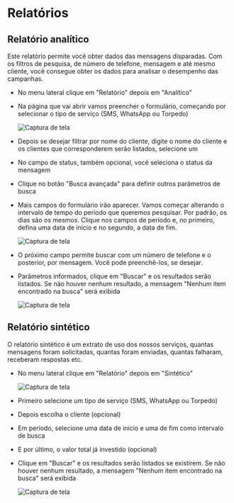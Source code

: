 <script setup>
  import NoteComponent from './components/Note.md';
  import AsideArticle from './components/AsideArticle.vue';
</script>

<div style="margin-bottom: 2rem">
  <NoteComponent/>
</div>

# Relatórios

<AsideArticle/>

## Relatório analítico

Este relatório permite você obter dados das mensagens disparadas. Com os filtros de pesquisa, de número de telefone, mensagem e até mesmo cliente, você consegue obter os dados para analisar o desempenho das campanhas.

- No menu lateral clique em "Relatório" depois em "Analítico"
- Na página que vai abrir vamos preencher o formulário, começando por selecionar o tipo de serviço (SMS, WhatsApp ou Torpedo)

  ![Captura de tela](/img/tutorial/tela-relatorio-an.png)
  
- Depois se desejar filtrar por nome do cliente, digite o nome do cliente e os clientes que corresponderem serão listados, selecione um
- No campo de status, também opcional, você seleciona o status da mensagem
- Clique no botão "Busca avançada" para definir outros parâmetros de busca
- Mais campos do formulário irão aparecer. Vamos começar alterando o intervalo de tempo do período que queremos pesquisar. Por padrão, os dias são os mesmos. Clique nos campos de período e, no primeiro, defina uma data de início e no segundo, a data de fim.

  ![Captura de tela](/img/tutorial/busca-avancada.png)

- O próximo campo permite buscar com um número de telefone e o posterior, por mensagem. Você pode preenchê-los, se desejar.
- Parâmetros informados, clique em "Buscar" e os resultados serão listados. Se não houver nenhum resultado, a mensagem "Nenhum item encontrado na busca" será exibida
  
  ![Captura de tela](/img/tutorial/resultados-an.png)

## Relatório sintético

O relatório sintético é um extrato de uso dos nossos serviços, quantas mensagens foram solicitadas, quantas foram enviadas, quantas falharam, receberam respostas etc. 

- No menu lateral clique em "Relatório" depois em "Sintético"
  
  ![Captura de tela](/img/tutorial/resultados-serv.png)

- Primeiro selecione um tipo de serviço (SMS, WhatsApp ou Torpedo)
- Depois escolha o cliente (opcional)
- Em período, selecione uma data de início e uma de fim como intervalo de busca
- E por último, o valor total já investido (opcional)
- Clique em "Buscar" e os resultados serão listados se existirem. Se não houver nenhum resultado, a mensagem "Nenhum item encontrado na busca" será exibida

  ![Captura de tela](/img/tutorial/resultados-por-serv.png)
